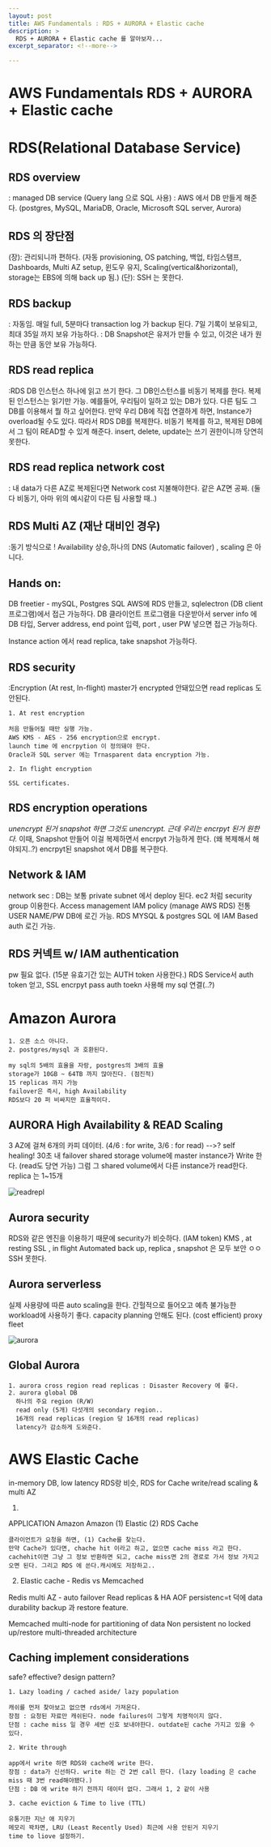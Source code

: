 ```yaml
---
layout: post
title: AWS Fundamentals : RDS + AURORA + Elastic cache
description: >
  RDS + AURORA + Elastic cache 를 알아보자...
excerpt_separator: <!--more-->

---
```


# AWS Fundamentals RDS + AURORA + Elastic cache

# RDS(Relational Database Service)

## RDS overview

  : managed DB service (Query lang 으로 SQL 사용)
  : AWS 에서 DB 만들게 해준다. (postgres, MySQL, MariaDB, Oracle, Microsoft SQL server, Aurora)

## RDS 의 장단점

  (장): 관리되니까 편하다. (자동 provisioning, OS patching, 백업, 타임스탬프, Dashboards, Multi AZ setup, 윈도우 유지, Scaling(vertical&horizontal), storage는 EBS에 의해 back up 됨.)
  (단): SSH 는 못한다.

## RDS backup

: 자동임. 매일 full, 5분마다 transaction log 가 backup 된다. 7일 기록이 보유되고, 최대 35일 까지 보유 가능하다.
: DB Snapshot은 유저가 만들 수 있고, 이것은 내가 원하는 만큼 동안 보유 가능하다.


## RDS read replica

  :RDS DB 인스턴스 하나에 읽고 쓰기 한다. 그 DB인스턴스를 비동기 복제를 한다. 복제된 인스턴스는 읽기만 가능.
    예를들어, 우리팀이 일하고 있는 DB가 있다. 다른 팀도 그 DB를 이용해서 뭘 하고 싶어한다.
    만약 우리 DB에 직접 연결하게 하면, Instance가 overload될 수도 있다. 따라서 RDS DB를 복제한다.
    비동기 복제를 하고, 복제된 DB에서 그 팀이 READ할 수 있게 해준다. insert, delete, update는 쓰기 권한이니까 당연히 못한다.


## RDS read replica network cost

  : 내 data가 다른 AZ로 복제된다면 Network cost 지불해야한다. 같은 AZ면 공짜. (둘다 비동기, 아마 위의 예시같이 다른 팀 사용할 때..)

## RDS Multi AZ (재난 대비인 경우)

  :동기 방식으로 ! Availability 상승,하나의 DNS (Automatic failover) , scaling 은 아니다.


##  Hands on:

  DB freetier - mySQL, Postgres SQL
  AWS에 RDS 만들고, sqlelectron (DB client 프로그램)에서 접근 가능하다. DB 클라이언트 프로그램을 다운받아서 server info 에 DB 타입, Server address, end point 입력, port , user PW 넣으면 접근 가능하다.

  Instance action 에서 read replica, take snapshot 가능하다.

## RDS security

  :Encryption (At rest, In-flight)
  master가 encrypted 안돼있으면 read replicas 도 안된다.

    1. At rest encryption

    처음 만들어질 때만 실행 가능.
    AWS KMS - AES - 256 encryption으로 encrypt.
    launch time 에 encrpytion 이 정의돼야 한다.
    Oracle과 SQL server 에는 Trnasparent data encryption 가능.

    2. In flight encryption

    SSL certificates.


## RDS encryption operations

*unencrypt 된거 snapshot 하면 그것도 unencrypt. 근데 우리는 encrpyt 된거 원한다.*
이때, Snapshot 만들어 이걸 복제하면서 encrpyt 가능하게 한다. (왜 복제해서 해야되지..?)
encrpyt된 snapshot 에서 DB를 복구한다.

## Network & IAM

  network sec : DB는 보통 private subnet 에서 deploy 된다.
  ec2 처럼 security group 이용한다.
  Access management
    IAM policy (manage AWS RDS)
    전통 USER NAME/PW DB에 로긴 가능.
    RDS MYSQL & postgres SQL 에 IAM Based auth 로긴 가능.

## RDS 커넥트 w/ IAM authentication

  pw 필요 없다. (15분 유효기간 있는 AUTH token 사용한다.)
  RDS Service서 auth token 얻고, SSL encrpyt pass auth toekn 사용해 my sql 연결(..?)



# Amazon Aurora

    1. 오픈 소스 아니다.
    2. postgres/mysql 과 호환된다.

    my sql의 5배의 효율을 자랑, postgres의 3배의 효율
    storage가 10GB ~ 64TB 까지 많아진다. (점진적)
    15 replicas 까지 가능
    failover은 즉시, high Availability
    RDS보다 20 퍼 비싸지만 효율적이다.

## AURORA High Availability & READ Scaling

  3 AZ에 걸쳐 6개의 카피 데이터. (4/6 : for write, 3/6 : for read) -->?
  self healing! 30초 내 failover
  shared storage volume에 master instance가 Write 한다. (read도 당연 가능) 그럼 그 shared volume에서 다른 instance가 read한다.
  replica 는 1~15개

![readrepl](https://user-images.githubusercontent.com/37058233/92693254-51aee000-f380-11ea-8253-22a2d47cef97.PNG)

## Aurora security  

  RDS와 같은 엔진을 이용하기 때문에 security가 비슷하다. (IAM token)
  KMS , at resting
  SSL , in flight
  Automated back up, replica , snapshot 은 모두 보안 ㅇㅇ
  SSH 못한다.

## Aurora serverless

  실제 사용량에 따른 auto scaling을 한다.
  간헐적으로 들어오고 예측 불가능한 workload에 사용하기 좋다.
  capacity planning 안해도 된다. (cost efficient)
  proxy fleet

![aurora](https://user-images.githubusercontent.com/37058233/92693339-76a35300-f380-11ea-8a8b-62784da1c200.PNG)

## Global Aurora

    1. aurora cross region read replicas : Disaster Recovery 에 좋다.
    2. aurora global DB
      하나의 주요 region (R/W)
      read only (5개) 다섯개의 secondary region..
      16개의 read replicas (region 당 16개의 read replicas)
      latency가 감소하게 도와준다.

# AWS Elastic Cache

in-memory DB, low latency
RDS랑 비슷, RDS for Cache
write/read scaling & multi AZ

1.
APPLICATION      Amazon        Amazon
            (1)  Elastic  (2)    RDS
                  Cache

    클라이언트가 요청을 하면, (1) Cache를 찾는다.
    만약 Cache가 있다면, chache hit 이라고 하고, 없으면 cache miss 라고 한다.
    cachehit이면 그냥 그 정보 반환하면 되고, cache miss면 2의 경로로 가서 정보 가지고 오면 된다. 그리고 RDS 에 쓴다.캐시에도 저장하고..


2. Elastic cache - Redis vs Memcached

Redis
    multi AZ - auto failover
    Read replicas & HA
    AOF persistenc=t 덕에 data durability
    backup 과 restore feature.

Memcached
    multi-node for partitioning of data
    Non persistent
    no locked up/restore
    multi-threaded architecture

## Caching implement considerations

  safe? effective? design pattern?

    1. Lazy loading / cached aside/ lazy population

    캐쉬를 먼저 찾아보고 없으면 rds에서 가져온다.
    장점 : 요청된 자료만 캐쉬된다. node failures이 그렇게 치명적이지 않다.
    단점 : cache miss 일 경우 세번 신호 보내야한다. outdate된 cache 가지고 있을 수 있다.

    2. Write through

    app에서 write 하면 RDS와 cache에 write 한다.
    장점 : data가 신선하다. write 하는 건 2번 call 한다. (lazy loading 은 cache miss 때 3번 read해야됐다.)
    단점 : DB 에 write 하기 전까지 데이터 없다. 그래서 1, 2 같이 사용

    3. cache eviction & Time to live (TTL)

    유통기한 지난 애 지우기
    메모리 꽉차면, LRU (Least Recently Used) 최근에 사용 안된거 지우기
    time to liove 설정하기.

